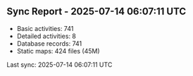 ## Sync Report - 2025-07-14 06:07:11 UTC

- Basic activities: 741
- Detailed activities: 8
- Database records: 741
- Static maps: 424 files (45M)

Last sync: 2025-07-14 06:07:11 UTC
